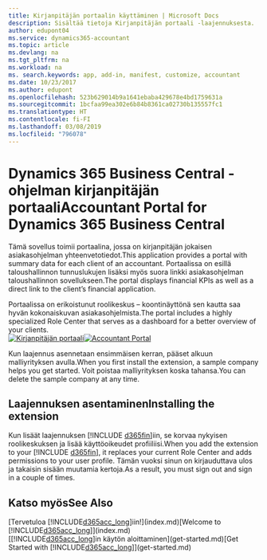 ```yaml
---
title: Kirjanpitäjän portaalin käyttäminen | Microsoft Docs
description: Sisältää tietoja Kirjanpitäjän portaali -laajennuksesta.
author: edupont04
ms.service: dynamics365-accountant
ms.topic: article
ms.devlang: na
ms.tgt_pltfrm: na
ms.workload: na
ms. search.keywords: app, add-in, manifest, customize, accountant
ms.date: 10/23/2017
ms.author: edupont
ms.openlocfilehash: 523b629014b9a1641ebaba429678e4bd1759631a
ms.sourcegitcommit: 1bcfaa99ea302e6b84b8361ca02730b135557fc1
ms.translationtype: HT
ms.contentlocale: fi-FI
ms.lasthandoff: 03/08/2019
ms.locfileid: "796078"
---
```

# <a name="accountant-portal-for-dynamics-365-business-central"></a><span data-ttu-id="aed51-103">Dynamics 365 Business Central -ohjelman kirjanpitäjän portaali</span><span class="sxs-lookup"><span data-stu-id="aed51-103">Accountant Portal for Dynamics 365 Business Central</span></span>
<span data-ttu-id="aed51-104">Tämä sovellus toimii portaalina, jossa on kirjanpitäjän jokaisen asiakasohjelman yhteenvetotiedot.</span><span class="sxs-lookup"><span data-stu-id="aed51-104">This application provides a portal with summary data for each client of an accountant.</span></span> <span data-ttu-id="aed51-105">Portaalissa on esillä taloushallinnon tunnuslukujen lisäksi myös suora linkki asiakasohjelman taloushallinnon sovellukseen.</span><span class="sxs-lookup"><span data-stu-id="aed51-105">The portal displays financial KPIs as well as a direct link to the client’s financial application.</span></span>  

<span data-ttu-id="aed51-106">Portaalissa on erikoistunut roolikeskus – koontinäyttönä sen kautta saa hyvän kokonaiskuvan asiakasohjelmista.</span><span class="sxs-lookup"><span data-stu-id="aed51-106">The portal includes a highly specialized Role Center that serves as a dashboard for a better overview of your clients.</span></span>  
<span data-ttu-id="aed51-107">[![Kirjanpitäjän portaali](./media/accountant-get-started/accountant-dashboard.png)](https://go.microsoft.com/fwlink/?linkid=851257)</span><span class="sxs-lookup"><span data-stu-id="aed51-107">[![Accountant Portal](./media/accountant-get-started/accountant-dashboard.png)](https://go.microsoft.com/fwlink/?linkid=851257)</span></span>

<span data-ttu-id="aed51-108">Kun laajennus asennetaan ensimmäisen kerran, pääset alkuun malliyrityksen avulla.</span><span class="sxs-lookup"><span data-stu-id="aed51-108">When you first install the extension, a sample company helps you get started.</span></span> <span data-ttu-id="aed51-109">Voit poistaa malliyrityksen koska tahansa.</span><span class="sxs-lookup"><span data-stu-id="aed51-109">You can delete the sample company at any time.</span></span>  

## <a name="installing-the-extension"></a><span data-ttu-id="aed51-110">Laajennuksen asentaminen</span><span class="sxs-lookup"><span data-stu-id="aed51-110">Installing the extension</span></span>
<span data-ttu-id="aed51-111">Kun lisäät laajennuksen [!INCLUDE [d365fin](includes/d365fin_md.md)]iin, se korvaa nykyisen roolikeskuksen ja lisää käyttöoikeudet profiiliisi.</span><span class="sxs-lookup"><span data-stu-id="aed51-111">When you add the extension to your [!INCLUDE [d365fin](includes/d365fin_md.md)], it replaces your current Role Center and adds permissions to your user profile.</span></span> <span data-ttu-id="aed51-112">Tämän vuoksi sinun on kirjauduttava ulos ja takaisin sisään muutamia kertoja.</span><span class="sxs-lookup"><span data-stu-id="aed51-112">As a result, you must sign out and sign in a couple of times.</span></span>  

## <a name="see-also"></a><span data-ttu-id="aed51-113">Katso myös</span><span class="sxs-lookup"><span data-stu-id="aed51-113">See Also</span></span>
<span data-ttu-id="aed51-114">[Tervetuloa [!INCLUDE[d365acc_long](includes/d365acc_long_md.md)]iin!](index.md)</span><span class="sxs-lookup"><span data-stu-id="aed51-114">[Welcome to [!INCLUDE[d365acc_long](includes/d365acc_long_md.md)]](index.md)</span></span>  
<span data-ttu-id="aed51-115">[[!INCLUDE[d365acc_long](includes/d365acc_long_md.md)]in käytön aloittaminen](get-started.md)</span><span class="sxs-lookup"><span data-stu-id="aed51-115">[Get Started with [!INCLUDE[d365acc_long](includes/d365acc_long_md.md)]](get-started.md)</span></span>  
